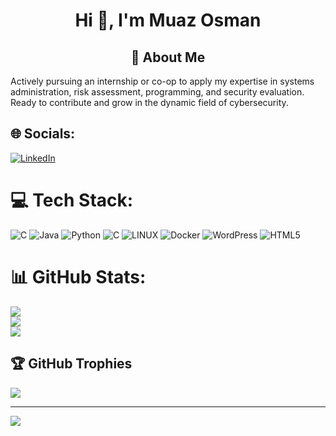<h1 align="center">Hi 👋, I'm Muaz Osman</h1>
<h2 align="center">💫 About Me</h2>
Actively pursuing an internship or co-op to apply my expertise in systems administration, risk assessment, programming, and security evaluation. Ready to contribute and grow in the dynamic field of cybersecurity.


## 🌐 Socials:
[![LinkedIn](https://img.shields.io/badge/LinkedIn-%230077B5.svg?logo=linkedin&logoColor=white)](https://linkedin.com/in/muaz-osman) 

# 💻 Tech Stack:
![C](https://img.shields.io/badge/c-%2300599C.svg?style=for-the-badge&logo=c&logoColor=white) ![Java](https://img.shields.io/badge/java-%23ED8B00.svg?style=for-the-badge&logo=openjdk&logoColor=white) ![Python](https://img.shields.io/badge/python-3670A0?style=for-the-badge&logo=python&logoColor=ffdd54) ![C](https://img.shields.io/badge/c-%2300599C.svg?style=for-the-badge&logo=c&logoColor=white) ![LINUX](https://img.shields.io/badge/Linux-FCC624?style=for-the-badge&logo=linux&logoColor=black) ![Docker](https://img.shields.io/badge/docker-%230db7ed.svg?style=for-the-badge&logo=docker&logoColor=white) ![WordPress](https://img.shields.io/badge/WordPress-%23117AC9.svg?style=for-the-badge&logo=WordPress&logoColor=white) ![HTML5](https://img.shields.io/badge/html5-%23E34F26.svg?style=for-the-badge&logo=html5&logoColor=white)
# 📊 GitHub Stats:
![](https://github-readme-stats.vercel.app/api?username=MuazOsmann&theme=dark&hide_border=false&include_all_commits=true&count_private=false)<br/>
![](https://github-readme-streak-stats.herokuapp.com/?user=MuazOsmann&theme=dark&hide_border=false)<br/>
![](https://github-readme-stats.vercel.app/api/top-langs/?username=MuazOsmann&theme=dark&hide_border=false&include_all_commits=true&count_private=false&layout=compact)

## 🏆 GitHub Trophies
![](https://github-profile-trophy.vercel.app/?username=MuazOsmann&theme=radical&no-frame=false&no-bg=true&margin-w=4)

---
[![](https://visitcount.itsvg.in/api?id=MuazOsmann&icon=0&color=0)](https://visitcount.itsvg.in)

<!-- Proudly created with GPRM ( https://gprm.itsvg.in ) -->
